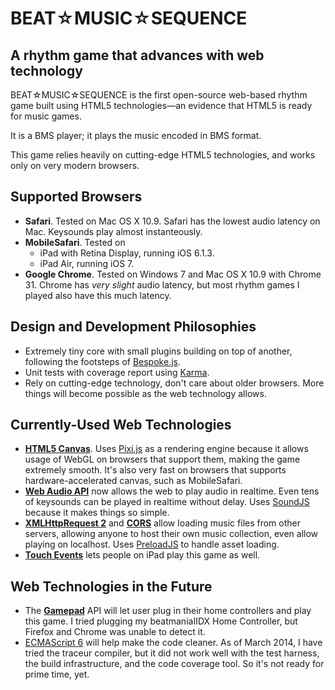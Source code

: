 BEAT☆MUSIC☆SEQUENCE
===================

A rhythm game that advances with web technology
-----------------------------------------------

BEAT☆MUSIC☆SEQUENCE is the first open-source web-based rhythm game
built using HTML5 technologies—an evidence that HTML5 is ready for music games.

It is a BMS player; it plays the music encoded in BMS format.

This game relies heavily on cutting-edge HTML5 technologies,
and works only on very modern browsers.



Supported Browsers
------------------

* __Safari__. Tested on Mac OS X 10.9.
  Safari has the lowest audio latency on Mac.
  Keysounds play almost instanteously.
* __MobileSafari__. Tested on
    * iPad with Retina Display, running iOS 6.1.3.
    * iPad Air, running iOS 7.
* __Google Chrome__. Tested on Windows 7 and Mac OS X 10.9 with Chrome 31.
  Chrome has _very slight_ audio latency,
  but most rhythm games I played also have this much latency.




Design and Development Philosophies
-----------------------------------

* Extremely tiny core with small plugins building on top of another,
  following the footsteps of [Bespoke.js](http://markdalgleish.com/presentations/bespoke.js/).
* Unit tests with coverage report using [Karma](http://karma-runner.github.io/).
* Rely on cutting-edge technology, don't care about older browsers.
  More things will become possible as the web technology allows.




Currently-Used Web Technologies
-------------------------------

* [__HTML5 Canvas__](http://www.whatwg.org/specs/web-apps/current-work/multipage/the-canvas-element.html).
  Uses [Pixi.js](https://github.com/GoodBoyDigital/pixi.js/) as a rendering engine
  because it allows usage of WebGL on browsers that support them,
  making the game extremely smooth.
  It's also very fast on browsers that supports hardware-accelerated canvas,
  such as MobileSafari.
* [__Web Audio API__](http://www.w3.org/TR/webaudio/)
  now allows the web to play audio in realtime.
  Even tens of keysounds can be played in realtime without delay.
  Uses [SoundJS](http://www.createjs.com/#!/SoundJS) because it makes things so simple.
* [__XMLHttpRequest 2__](http://www.w3.org/TR/XMLHttpRequest2/) and [__CORS__](http://www.w3.org/TR/cors/)
  allow loading music files from other servers,
  allowing anyone to host their own music collection,
  even allow playing on localhost.
  Uses [PreloadJS](http://www.createjs.com/#!/PreloadJS) to handle asset loading.
* [__Touch Events__](http://www.w3.org/TR/touch-events/)
  lets people on iPad play this game as well.




Web Technologies in the Future
------------------------------

* The [__Gamepad__](http://www.w3.org/TR/gamepad/) API
  will let user plug in their home controllers and play this game.
  I tried plugging my beatmaniaIIDX Home Controller,
  but Firefox and Chrome was unable to detect it.
* [ECMAScript 6](https://wiki.mozilla.org/ES6_plans)
  will help make the code cleaner.
  As of March 2014, I have tried the traceur compiler,
  but it did not work well with the test harness,
  the build infrastructure, and the code coverage tool.
  So it's not ready for prime time, yet.

















